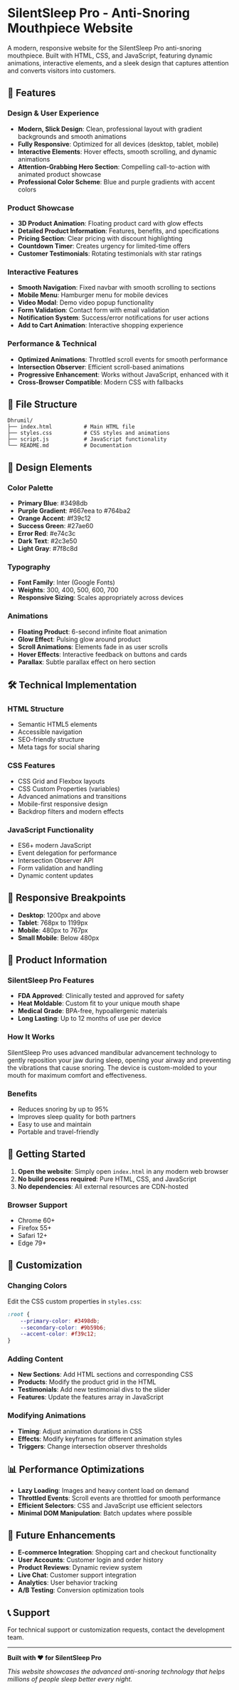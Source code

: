 # SilentSleep Pro - Anti-Snoring Mouthpiece Website

A modern, responsive website for the SilentSleep Pro anti-snoring mouthpiece. Built with HTML, CSS, and JavaScript, featuring dynamic animations, interactive elements, and a sleek design that captures attention and converts visitors into customers.

## 🚀 Features

### Design & User Experience
- **Modern, Slick Design**: Clean, professional layout with gradient backgrounds and smooth animations
- **Fully Responsive**: Optimized for all devices (desktop, tablet, mobile)
- **Interactive Elements**: Hover effects, smooth scrolling, and dynamic animations
- **Attention-Grabbing Hero Section**: Compelling call-to-action with animated product showcase
- **Professional Color Scheme**: Blue and purple gradients with accent colors

### Product Showcase
- **3D Product Animation**: Floating product card with glow effects
- **Detailed Product Information**: Features, benefits, and specifications
- **Pricing Section**: Clear pricing with discount highlighting
- **Countdown Timer**: Creates urgency for limited-time offers
- **Customer Testimonials**: Rotating testimonials with star ratings

### Interactive Features
- **Smooth Navigation**: Fixed navbar with smooth scrolling to sections
- **Mobile Menu**: Hamburger menu for mobile devices
- **Video Modal**: Demo video popup functionality
- **Form Validation**: Contact form with email validation
- **Notification System**: Success/error notifications for user actions
- **Add to Cart Animation**: Interactive shopping experience

### Performance & Technical
- **Optimized Animations**: Throttled scroll events for smooth performance
- **Intersection Observer**: Efficient scroll-based animations
- **Progressive Enhancement**: Works without JavaScript, enhanced with it
- **Cross-Browser Compatible**: Modern CSS with fallbacks

## 📁 File Structure

```
Dhrumil/
├── index.html          # Main HTML file
├── styles.css          # CSS styles and animations
├── script.js           # JavaScript functionality
└── README.md           # Documentation
```

## 🎨 Design Elements

### Color Palette
- **Primary Blue**: #3498db
- **Purple Gradient**: #667eea to #764ba2
- **Orange Accent**: #f39c12
- **Success Green**: #27ae60
- **Error Red**: #e74c3c
- **Dark Text**: #2c3e50
- **Light Gray**: #7f8c8d

### Typography
- **Font Family**: Inter (Google Fonts)
- **Weights**: 300, 400, 500, 600, 700
- **Responsive Sizing**: Scales appropriately across devices

### Animations
- **Floating Product**: 6-second infinite float animation
- **Glow Effect**: Pulsing glow around product
- **Scroll Animations**: Elements fade in as user scrolls
- **Hover Effects**: Interactive feedback on buttons and cards
- **Parallax**: Subtle parallax effect on hero section

## 🛠️ Technical Implementation

### HTML Structure
- Semantic HTML5 elements
- Accessible navigation
- SEO-friendly structure
- Meta tags for social sharing

### CSS Features
- CSS Grid and Flexbox layouts
- CSS Custom Properties (variables)
- Advanced animations and transitions
- Mobile-first responsive design
- Backdrop filters and modern effects

### JavaScript Functionality
- ES6+ modern JavaScript
- Event delegation for performance
- Intersection Observer API
- Form validation and handling
- Dynamic content updates

## 📱 Responsive Breakpoints

- **Desktop**: 1200px and above
- **Tablet**: 768px to 1199px
- **Mobile**: 480px to 767px
- **Small Mobile**: Below 480px

## 🎯 Product Information

### SilentSleep Pro Features
- **FDA Approved**: Clinically tested and approved for safety
- **Heat Moldable**: Custom fit to your unique mouth shape
- **Medical Grade**: BPA-free, hypoallergenic materials
- **Long Lasting**: Up to 12 months of use per device

### How It Works
SilentSleep Pro uses advanced mandibular advancement technology to gently reposition your jaw during sleep, opening your airway and preventing the vibrations that cause snoring. The device is custom-molded to your mouth for maximum comfort and effectiveness.

### Benefits
- Reduces snoring by up to 95%
- Improves sleep quality for both partners
- Easy to use and maintain
- Portable and travel-friendly

## 🚀 Getting Started

1. **Open the website**: Simply open `index.html` in any modern web browser
2. **No build process required**: Pure HTML, CSS, and JavaScript
3. **No dependencies**: All external resources are CDN-hosted

### Browser Support
- Chrome 60+
- Firefox 55+
- Safari 12+
- Edge 79+

## 🎨 Customization

### Changing Colors
Edit the CSS custom properties in `styles.css`:
```css
:root {
    --primary-color: #3498db;
    --secondary-color: #9b59b6;
    --accent-color: #f39c12;
}
```

### Adding Content
- **New Sections**: Add HTML sections and corresponding CSS
- **Products**: Modify the product grid in the HTML
- **Testimonials**: Add new testimonial divs to the slider
- **Features**: Update the features array in JavaScript

### Modifying Animations
- **Timing**: Adjust animation durations in CSS
- **Effects**: Modify keyframes for different animation styles
- **Triggers**: Change intersection observer thresholds

## 📊 Performance Optimizations

- **Lazy Loading**: Images and heavy content load on demand
- **Throttled Events**: Scroll events are throttled for smooth performance
- **Efficient Selectors**: CSS and JavaScript use efficient selectors
- **Minimal DOM Manipulation**: Batch updates where possible

## 🔧 Future Enhancements

- **E-commerce Integration**: Shopping cart and checkout functionality
- **User Accounts**: Customer login and order history
- **Product Reviews**: Dynamic review system
- **Live Chat**: Customer support integration
- **Analytics**: User behavior tracking
- **A/B Testing**: Conversion optimization tools

## 📞 Support

For technical support or customization requests, contact the development team.

---

**Built with ❤️ for SilentSleep Pro**

*This website showcases the advanced anti-snoring technology that helps millions of people sleep better every night.* 